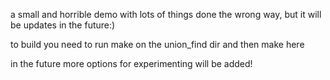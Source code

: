 a small and horrible demo with lots of things done the wrong way, but it will be updates in the future:)

to build you need to run make on the union_find dir and then make here

in the future more options for experimenting will be added!


